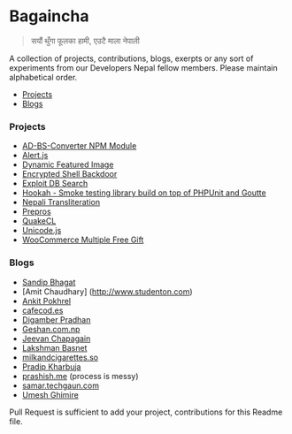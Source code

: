 # Bagaincha

> सयौं थुँगा फूलका हामी, एउटै माला नेपाली

 
 A collection of projects, contributions, blogs, exerpts or any sort of experiments from our Developers Nepal fellow members. Please maintain alphabetical order.
 
- [Projects](#projects)
- [Blogs](#blogs)

### Projects
- [AD-BS-Converter NPM Module](https://github.com/techgaun/ad-bs-converter)
- [Alert.js](https://github.com/ankitpokhrel/alert.js/)
- [Dynamic Featured Image](https://github.com/ankitpokhrel/Dynamic-Featured-Image)
- [Encrypted Shell Backdoor](https://github.com/techgaun/bash-backdoor)
- [Exploit DB Search](https://github.com/techgaun/exploit-db-search)
- [Hookah - Smoke testing library build on top of PHPUnit and Goutte](https://github.com/younginnovations/hookah)
- [Nepali Transliteration](https://rabishah.github.io/nepali-unicode/)
- [Prepros](https://github.com/Subash/Prepros)
- [QuakeCL](https://github.com/studenton/QuakeCL)
- [Unicode.js](https://github.com/ankitpokhrel/unicode.js)
- [WooCommerce Multiple Free Gift](https://github.com/ankitpokhrel/WooCommerce-Multiple-Free-Gift)

### Blogs
- [Sandip Bhagat](http://sandipbgt.github.io)
- [Amit Chaudhary] (http://www.studenton.com)
- [Ankit Pokhrel](http://ankitpokhrel.com.np/blog)
- [cafecod.es](http://cafecod.es/)
- [Digamber Pradhan](http://www.digamberpradhan.com.np/)
- [Geshan.com.np](http://geshan.com.np)
- [Jeevan Chapagain](http://www.jeevanchapagain.com.np/)
- [Lakshman Basnet](http://www.lakshmanbasnet.com.np/)
- [milkandcigarettes.so](http://milkandcigarettes.so/)
- [Pradip Kharbuja](http://www.pradipkharbuja.com.np/)
- [prashish.me](http://prashish.me/) (process is messy) 
- [samar.techgaun.com](http://samar.techgaun.com)
- [Umesh Ghimire](http://blog.umeshghimire.com.np/)

Pull Request is sufficient to add your project, contributions for this Readme file.

